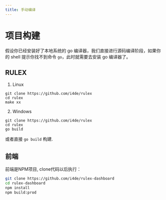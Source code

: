 ```yaml
---
title: 手动编译
---
```

# 项目构建
假设你已经安装好了本地系统的 go 编译器，我们直接进行源码编译阶段，如果你的 shell 提示你找不到命令 `go`，此时就需要去安装 go 编译器了。
## RULEX
1. Linux
```
git clone https://github.com/i4de/rulex
cd rulex
make xx
```
2. Windows
```
git clone https://github.com/i4de/rulex
cd rulex
go build
```

或者直接 `go build` 构建.

## 前端
前端是NPM项目, clone代码以后执行：
```sh
git clone https://github.com/i4de/rulex-dashboard
cd rulex-dashboard
npm install
npm build:prod
```